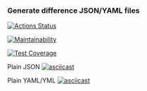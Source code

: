 ### Generate difference JSON/YAML files
[![Actions Status](https://github.com/AlexanderPotapkov/python-project-lvl2/workflows/hexlet-check/badge.svg)](https://github.com/AlexanderPotapkov/python-project-lvl2/actions)

[![Maintainability](https://api.codeclimate.com/v1/badges/2cbbc8cb7a04654b7223/maintainability)](https://codeclimate.com/github/AlexanderPotapkov/python-project-lvl2/maintainability)

[![Test Coverage](https://api.codeclimate.com/v1/badges/2cbbc8cb7a04654b7223/test_coverage)](https://codeclimate.com/github/AlexanderPotapkov/python-project-lvl2/test_coverage)

Plain JSON
[![asciicast](https://asciinema.org/a/UTwOijdMm4OtzRPGBpKkFBheS.svg)](https://asciinema.org/a/UTwOijdMm4OtzRPGBpKkFBheS)

Plain YAML/YML
[![asciicast](https://asciinema.org/a/489498.svg)](https://asciinema.org/a/489498)